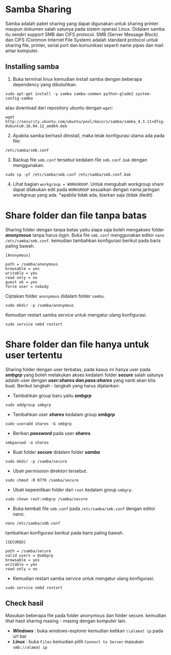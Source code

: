 Samba Sharing
=============
Samba adalah paket sharing yang dapat digunakan untuk sharing printer maupun dokumen salah satunya pada sistem operasi Linux. Didalam samba itu sendiri support SMB dan CIFS protocol. SMB (Server Message Block) dan CIFS (Common Internet File System) adalah standard protocol untuk sharing file, printer, serial port dan komunikasi seperti name pipes dan mail antar komputer.


## Installing samba
1. Buka terminal linux kemudian install samba dengan beberapa dependency yang dibutuhkan.
```
sudo apt-get install -y samba samba-common python-glade2 system-config-samba
```
atau download dari repository ubuntu dengan `wget`:
```
wget http://security.ubuntu.com/ubuntu/pool/main/s/samba/samba_4.3.11+dfsg-0ubuntu0.16.04.12_amd64.deb
```
2. Apabila samba berhasil diinstall, maka letak konfigurasi utama ada pada file:
```
/etc/samba/smb.conf
```
3. Backup file `smb.conf` tersebut kedalam file `smb.conf.bak` dengan menggunakan.
```
sudo cp -pf /etc/samba/smb.conf /etc/samba/smb.conf.bak
```
4. Lihat bagian `workgroup = WORKGROUP`. Untuk mengubah workgroup share dapat dilakukan edit pada `WORKGROUP` sesuaikan dengan nama jaringan workgroup yang ada. *apabila tidak ada, biarkan saja (tidak diedit)

# Share folder dan file tanpa batas
Sharing folder dengan tanpa batas yaitu siapa saja boleh mengakses folder ***anonymous*** tanpa harus *login*. Buka file `smb.conf` menggunakan editor `nano /etc/samba/smb.conf`. kemudian tambahkan konfigurasi berikut pada baris paling bawah.
```
[Anonymous]

path = /samba/anonymous
browsable = yes
writable = yes
read only = no
guest ok = yes
force user = nobody
```
Ciptakan folder `anonymous` didalam folder `samba`.
```
sudo mkdir -p /samba/anonymous
```
Kemudian restart samba service untuk mengatur ulang konfigurasi.
```
sudo service smbd restart
```


# Share folder dan file hanya untuk user tertentu
Sharing folder dengan user terbatas, pada kasus ini hanya user pada ***smbgrp*** yang boleh melakukan akses kedalam folder ***secure*** salah satunya adalah user dengan ***user:shares dan pass:shares*** yang nanti akan kita buat. Berikut langkah - langkah yang harus dijalankan:
- Tambahkan group baru yaitu ***smbgrp***
```
sudo addgroup smbgrp
```
- Tambahkan user ***shares*** kedalam group ***smbgrp***
```
sudo useradd shares -G smbgrp
```
- Berikan ***password*** pada user ***shares***.
```
smbpasswd -a shares
```
- Buat folder ***secure*** didalam folder ***samba***
```
sudo mkdir -p /samba/secure
```
- Ubah permission direktori tersebut.
```
sudo chmod -R 0770 /samba/secure
```
- Ubah kepemilikan folder dari `root` kedalam group `smbgrp`.
```
sudo chown root:smbgrp /samba/secure
```
- Buka kembali file `smb.conf` pada `/etc/samba/smb.conf` dengan editor nano.
```
nano /etc/samba/smb.conf
```
tambahkan konfigurasi berikut pada baris paling bawah.
```
[SECURED]

path = /samba/secure
valid users = @smbgrp
browsable = yes
writable = yes
read only = no
```
- Kemudian restart samba service untuk mengatur ulang konfigurasi.
```
sudo service smbd restart
```

## Check hasil
Masukan beberapa file pada folder anonymous dan folder secure. 
kemudian lihat hasil sharing masing - masing dengan komputer lain.
- ***Windows*** : buka windows-explorer kemudian ketikan `\\alamat ip` pada url bar
- ***Linux*** : buka `Files` kemudian pilih `Connect to Server` masukan `smb://alamat ip`









